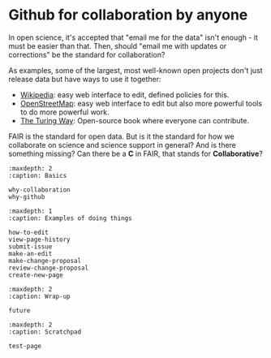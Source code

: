 # Github for collaboration by anyone

In open science, it's accepted that "email me for the data" isn't
enough - it must be easier than that.  Then, should "email me with updates
or corrections" be the standard for collaboration?

As examples, some of the largest, most well-known open projects don't
just release data but have ways to use it together:
* [Wikipedia](https://www.wikipedia.org/): easy web interface to edit,
  defined policies for this.
* [OpenStreetMap](https://www.openstreetmap.org): easy web interface
  to edit but also more powerful tools to do more powerful work.
* [The Turing Way](https://the-turing-way.netlify.app/): Open-source
  book where everyone can contribute.

FAIR is the standard for open data.  But is it the standard for how we
collaborate on science and science support in general?  And is there
something missing?  Can there be a **C** in FAIR, that stands for
**Collaborative**?



```{toctree}
:maxdepth: 2
:caption: Basics

why-collaboration
why-github
```

```{toctree}
:maxdepth: 1
:caption: Examples of doing things

how-to-edit
view-page-history
submit-issue
make-an-edit
make-change-proposal
review-change-proposal
create-new-page
```

```{toctree}
:maxdepth: 2
:caption: Wrap-up

future
```


```{toctree}
:maxdepth: 2
:caption: Scratchpad

test-page
```
